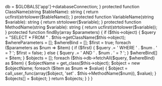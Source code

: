 <?php

namespace Core\Framework;

class Model {

    protected $db;

    public function __construct() {
        $this->db = $GLOBALS['app']->databaseConnection;
    }

    protected function ClassName(string $tableName): string {
        return ucfirst(strtolower($tableName));
    }

    protected function VariableName(string $variable): string {
        return strtolower($variable);
    }

    protected function MethodName(string $variable): string {
        return ucfirst(strtolower($variable));
    }

    protected function findBy(array $parameters) {
        if ($this->object) {
            $query = "SELECT * FROM " . $this->getClassName($this->object);
            $whereParameters = [];
            $whereBind = [];
            $first = true;
            foreach ($parameters as $num => $item) {
                if ($first) {
                    $query .= ' WHERE  ' . $num . ' = ? ';
                    $first = false;
                } else {
                    $query .= ' AND  ' . $num . ' = ? ';
                }
                $whereBind[] = $item;
            }
            $objects = [];
            foreach ($this->db->fetchAll($query, $whereBind) as $item) {
                $objectName = get_class($this->object);
                $object = new $objectName;
                foreach ($item as $num => $value) {
                    $object = call_user_func(array($object, 'set' . $this->MethodName($num)), $value);
                }
                $objects[] = $object;
            }
            return $objects;
        }
    }

}

